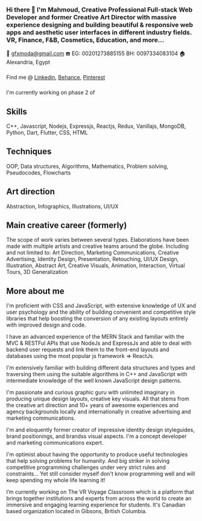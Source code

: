 ### Hi there 👋 I'm Mahmoud, Creative Professional Full-stack Web Developer and former Creative Art Director with massive experience designing and building beautiful & responsive web apps and aesthetic user interfaces in different industry fields. VR, Finance, F&B, Cosmetics, Education, and more...

📧 gfxmoda@gmail.com
☎️ EG: 00201273885155   BH: 0097334083104
🏠 Alexandria, Egypt
###
Find me @ [Linkedin](https://www.linkedin.com/in/gfxmoda/), [Behance](https://www.behance.net/gfxmoda), [Pinterest](https://www.pinterest.com/gfxmoda/_saved/)
###
I'm currently working on phase 2 of <a href="https://www.vrvclassroom.com" target="_blank"><img src="https://www.vrvclassroom.com/images/landing-homepage.png" alt="" /></a>

## Skills
C++, Javascript, Nodejs, Expressjs, Reactjs, Redux, Vanillajs, MongoDB, Python, Dart, Flutter, CSS, HTML

## Techniques
OOP, Data structures, Algorithms, Mathematics, Problem solving, Pseudocodes, Flowcharts

## Art direction
Abstraction, Infographics, Illustrations, UI/UX

## Main creative career (formerly)
The scope of work varies between several types. Elaborations have been made with multiple artists and creative teams around the globe. Including and not limited to:
Art Direction, Marketing Communications, Creative Advertising, Identity Design, Presentation, Retouching, UI/UX Design, Illustration, Abstract Art, Creative Visuals, Animation, Interaction, Virtual Tours, 3D Generalization

## More about me
I'm proficient with CSS and JavaScript, with extensive knowledge of UX and user psychology and the ability of building convenient and competitive style libraries that help boosting the conversion of any existing layouts entirely with improved design and code.

I have an advanced experience of the MERN Stack and familiar with the MVC & RESTFul APIs that use NodeJs and ExpressJs and able to deal with backend user requests and link them to the front-end layouts and databases using the most popular js framework => ReactJs.

I'm extensively familiar with building different data structures and types and traversing them using the suitable algorithms in C++ and JavaScript with intermediate knowledge of the well known JavaScript design patterns.

I'm passionate and curious graphic guru with unlimited imaginary in producing unique design layouts, creative key visuals. All that stems from the creative art direction and 10+ years of awesome experiences and agency backgrounds locally and internationally in creative advertising and marketing communications.

I'm and eloquently former creator of impressive identity design styleguides, brand positionings, and brandss visual aspects. I'm a concept developer and marketing communications expert.

I'm optimist about having the opportunity to produce useful technologies that help solving problems for humanity. And big striker in solving competitive programming challenges under very strict rules and constraints... Yet still consider myself don't know programming well and will keep spending my whole life learning it!

I’m currently working on The VR Voyage Classroom which is a platform that brings together institutions and experts from across the world to create an immersive and engaging learning experience for students. It's Canadian based organization located in Gibsons, British Columbia.

